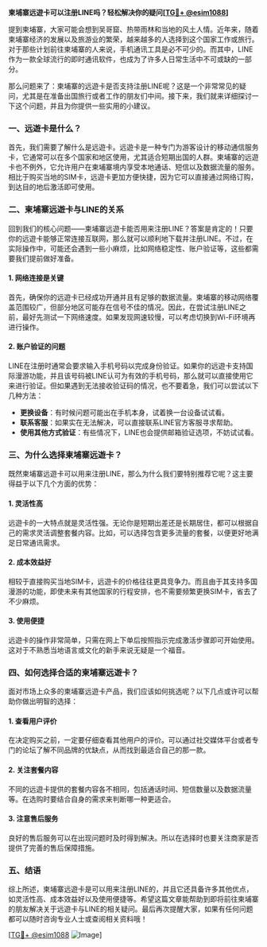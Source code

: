 **柬埔寨远遊卡可以注册LINE吗？轻松解决你的疑问[[TG💪+ @esim1088](https://t.me/s/esim1088)]**

提到柬埔寨，大家可能会想到吴哥窟、热带雨林和当地的风土人情。近年来，随着柬埔寨经济的发展以及旅游业的繁荣，越来越多的人选择到这个国家工作或旅行。对于那些计划前往柬埔寨的人来说，手机通讯工具是必不可少的。而其中，LINE作为一款全球流行的即时通讯软件，也成为了许多人日常生活中不可或缺的一部分。

那么问题来了：柬埔寨的远遊卡是否支持注册LINE呢？这是一个非常常见的疑问，尤其是在准备出国旅行或者工作的朋友们中间。接下来，我们就来详细探讨一下这个问题，并且为你提供一些实用的小建议。

### 一、远遊卡是什么？

首先，我们需要了解什么是远遊卡。远遊卡是一种专门为游客设计的移动通信服务卡，它通常可以在多个国家和地区使用，尤其适合短期出国的人群。柬埔寨的远遊卡也不例外，它允许用户在柬埔寨境内享受本地通话、短信以及数据流量的服务。相比于购买当地的SIM卡，远遊卡更加方便快捷，因为它可以直接通过网络订购，到达目的地后激活即可使用。

### 二、柬埔寨远遊卡与LINE的关系

回到我们的核心问题——柬埔寨远遊卡能否用来注册LINE？答案是肯定的！只要你的远遊卡能够正常连接互联网，那么就可以顺利地下载并注册LINE。不过，在实际操作中，可能还会遇到一些小麻烦，比如网络稳定性、账户验证等，这些都需要我们提前做好准备。

#### 1. 网络连接是关键

首先，确保你的远遊卡已经成功开通并且有足够的数据流量。柬埔寨的移动网络覆盖范围较广，但部分地区可能存在信号不佳的情况。因此，在尝试注册LINE之前，最好先测试一下网络速度。如果发现网速较慢，可以考虑切换到Wi-Fi环境再进行操作。

#### 2. 账户验证的问题

LINE在注册时通常会要求输入手机号码以完成身份验证。如果你的远遊卡支持国际漫游功能，并且该号码被LINE认可为有效的手机号码，那么就可以直接使用它来进行验证。但如果遇到无法接收验证码的情况，也不要着急，我们可以尝试以下几种方法：

- **更换设备**：有时候问题可能出在手机本身，试着换一台设备试试看。
- **联系客服**：如果实在无法解决，可以直接联系LINE官方客服寻求帮助。
- **使用其他方式验证**：有些情况下，LINE也会提供邮箱验证选项，不妨试试看。

### 三、为什么选择柬埔寨远遊卡？

既然柬埔寨远遊卡可以用来注册LINE，那么为什么我们要特别推荐它呢？这主要得益于以下几个方面的优势：

#### 1. 灵活性高

远遊卡的一大特点就是灵活性强。无论你是短期出差还是长期居住，都可以根据自己的需求灵活调整套餐内容。比如，可以选择包含更多流量的套餐，以便更好地满足日常通讯需求。

#### 2. 成本效益好

相较于直接购买当地SIM卡，远遊卡的价格往往更具竞争力。而且由于其支持多国漫游的功能，即使未来有其他国家的行程安排，也不需要频繁更换SIM卡，省去了不少麻烦。

#### 3. 使用便捷

远遊卡的操作非常简单，只需在网上下单后按照指示完成激活步骤即可开始使用。这对于不熟悉当地语言或文化的新手来说无疑是一个福音。

### 四、如何选择合适的柬埔寨远遊卡？

面对市场上众多的柬埔寨远遊卡产品，我们应该如何挑选呢？以下几点或许可以帮助你做出明智的选择：

#### 1. 查看用户评价

在决定购买之前，一定要仔细查看其他用户的评价。可以通过社交媒体平台或者专门的论坛了解不同品牌的优缺点，从而找到最适合自己的那一款。

#### 2. 关注套餐内容

不同的远遊卡提供的套餐内容各不相同，包括通话时间、短信数量以及数据流量等。在选购时要结合自身的需求来判断哪一种更适合。

#### 3. 注意售后服务

良好的售后服务可以在出现问题时及时得到解决。所以在选择时也要关注商家是否提供了完善的售后保障措施。

### 五、结语

综上所述，柬埔寨远遊卡是可以用来注册LINE的，并且它还具备许多其他优点，如灵活性高、成本效益好以及使用便捷等。希望这篇文章能帮助到即将前往柬埔寨的朋友解决关于远遊卡与LINE的相关疑问。最后再次提醒大家，如果有任何问题都可以随时咨询专业人士或查阅相关资料哦！

[[TG💪+ @esim1088](https://t.me/s/esim1088) ![Image](https://i.postimg.cc/4NQfJmqS/Snipaste-2025-05-13-00-14-12.png)]